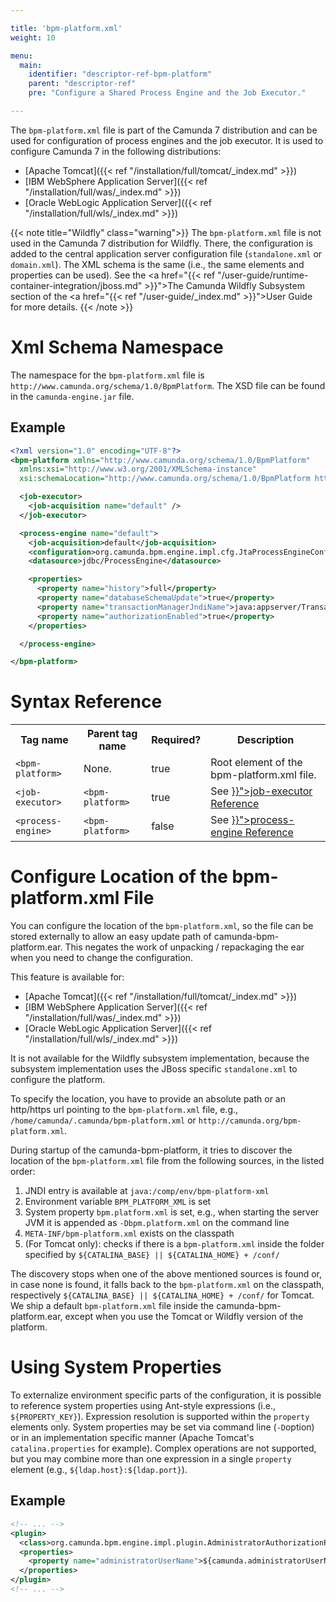 ```yaml
---

title: 'bpm-platform.xml'
weight: 10

menu:
  main:
    identifier: "descriptor-ref-bpm-platform"
    parent: "descriptor-ref"
    pre: "Configure a Shared Process Engine and the Job Executor."

---
```


The `bpm-platform.xml` file is part of the Camunda 7 distribution and can be used for configuration of process engines and the job executor.
It is used to configure Camunda 7 in the following distributions:

*   [Apache Tomcat]({{< ref "/installation/full/tomcat/_index.md" >}})
*   [IBM WebSphere Application Server]({{< ref "/installation/full/was/_index.md" >}})
*   [Oracle WebLogic Application Server]({{< ref "/installation/full/wls/_index.md" >}})

{{< note title="Wildfly" class="warning">}}
The <code>bpm-platform.xml</code> file is not used in the Camunda 7 distribution for Wildfly. There, the configuration is added to the central application server configuration file (<code>standalone.xml</code> or <code>domain.xml</code>). The XML schema is the same (i.e., the same elements and properties can be used). See the <a href="{{< ref "/user-guide/runtime-container-integration/jboss.md" >}}">The Camunda Wildfly Subsystem</a> section of the <a href="{{< ref "/user-guide/_index.md" >}}">User Guide</a> for more details.
{{< /note >}}


# Xml Schema Namespace

The namespace for the `bpm-platform.xml` file is `http://www.camunda.org/schema/1.0/BpmPlatform`. The XSD file can be found in the `camunda-engine.jar` file.


## Example

```xml
<?xml version="1.0" encoding="UTF-8"?>
<bpm-platform xmlns="http://www.camunda.org/schema/1.0/BpmPlatform"
  xmlns:xsi="http://www.w3.org/2001/XMLSchema-instance"
  xsi:schemaLocation="http://www.camunda.org/schema/1.0/BpmPlatform http://www.camunda.org/schema/1.0/BpmPlatform ">

  <job-executor>
    <job-acquisition name="default" />
  </job-executor>

  <process-engine name="default">
    <job-acquisition>default</job-acquisition>
    <configuration>org.camunda.bpm.engine.impl.cfg.JtaProcessEngineConfiguration</configuration>
    <datasource>jdbc/ProcessEngine</datasource>

    <properties>
      <property name="history">full</property>
      <property name="databaseSchemaUpdate">true</property>
      <property name="transactionManagerJndiName">java:appserver/TransactionManager</property>
      <property name="authorizationEnabled">true</property>
    </properties>

  </process-engine>

</bpm-platform>
```

# Syntax Reference

<table class="table table-striped">
  <tr>
    <th>Tag name </th>
    <th>Parent tag name</th>
    <th>Required?</th>
    <th>Description</th>
  </tr>
  <tr>
    <td><code>&lt;bpm-platform&gt;</code></td>
    <td>None.</td>
    <td>true</td>
    <td>Root element of the bpm-platform.xml file.</td>
  </tr>
  <tr>
    <td><code>&lt;job-executor&gt;</code></td>
    <td><code>&lt;bpm-platform&gt;</code></td>
    <td>true</td>
    <td>See <a href="{{< ref "/reference/deployment-descriptors/tags/job-executor.md" >}}">job-executor Reference</a></td>
  </tr>
  <tr>
    <td><code>&lt;process-engine&gt;</code></td>
    <td><code>&lt;bpm-platform&gt;</code></td>
    <td>false</td>
    <td>See <a href="{{< ref "/reference/deployment-descriptors/tags/process-engine.md" >}}">process-engine Reference</a></td>
  </tr>
</table>


# Configure Location of the bpm-platform.xml File

You can configure the location of the `bpm-platform.xml`, so the file can be stored externally to allow an easy update path of camunda-bpm-platform.ear. This negates the work of unpacking / repackaging the ear when you need to change the configuration.  

This feature is available for:

*   [Apache Tomcat]({{< ref "/installation/full/tomcat/_index.md" >}})
*   [IBM WebSphere Application Server]({{< ref "/installation/full/was/_index.md" >}})
*   [Oracle WebLogic Application Server]({{< ref "/installation/full/wls/_index.md" >}})

It is not available for the Wildfly subsystem implementation, because the subsystem implementation uses the JBoss specific `standalone.xml` to configure the platform.

To specify the location, you have to provide an absolute path or an http/https url pointing to the `bpm-platform.xml` file, e.g., `/home/camunda/.camunda/bpm-platform.xml` or `http://camunda.org/bpm-platform.xml`.

During startup of the camunda-bpm-platform, it tries to discover the location of the `bpm-platform.xml` file from the following sources, in the listed order:

1. JNDI entry is available at `java:/comp/env/bpm-platform-xml`
2. Environment variable `BPM_PLATFORM_XML` is set
3. System property `bpm.platform.xml` is set, e.g., when starting the server JVM it is appended as `-Dbpm.platform.xml` on the command line
4. `META-INF/bpm-platform.xml` exists on the classpath
5. (For Tomcat only): checks if there is a `bpm-platform.xml` inside the folder specified by `${CATALINA_BASE} || ${CATALINA_HOME} + /conf/`

The discovery stops when one of the above mentioned sources is found or, in case none is found, it falls back to the `bpm-platform.xml` on the classpath, respectively `${CATALINA_BASE} || ${CATALINA_HOME} + /conf/` for Tomcat. We ship a default `bpm-platform.xml` file inside the camunda-bpm-platform.ear, except when you use the Tomcat or Wildfly version of the platform.


# Using System Properties

To externalize environment specific parts of the configuration, it is possible to reference system properties using Ant-style expressions (i.e., `${PROPERTY_KEY}`). Expression resolution is supported within the `property` elements only. System properties may be set via command line (`-D`option) or in an implementation specific manner (Apache Tomcat's `catalina.properties` for example).
Complex operations are not supported, but you may combine more than one expression in a single `property` element (e.g., `${ldap.host}:${ldap.port}`).

## Example

```xml
<!-- ... -->
<plugin>
  <class>org.camunda.bpm.engine.impl.plugin.AdministratorAuthorizationPlugin</class>
  <properties>
    <property name="administratorUserName">${camunda.administratorUserName}</property>
  </properties>
</plugin>
<!-- ... -->
```
